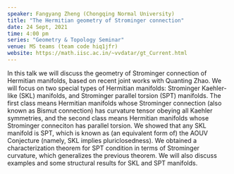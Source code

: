 ```yaml
---
speaker: Fangyang Zheng (Chongqing Normal University)
title: "The Hermitian geometry of Strominger connection"
date: 24 Sept, 2021
time: 4:00 pm
series: "Geometry & Topology Seminar"
venue: MS teams (team code hiq1jfr)
website: https://math.iisc.ac.in/~vvdatar/gt_Current.html
---
```


In this talk we will discuss the geometry of Strominger connection of Hermitian manifolds, based
on recent joint works with Quanting Zhao. We will focus on two special types of Hermitian manifolds:
Strominger Kaehler-like (SKL) manifolds, and Strominger parallel torsion (SPT) manifolds. The first class
means Hermitian manifolds whose Strominger connection (also known as Bismut connection) has curvature
tensor obeying all Kaehler symmetries, and the second class means Hermitian manifolds whose Strominger
conneciton has parallel torsion. We showed that any SKL manifold is SPT, which is known as (an equivalent
form of) the AOUV Conjecture (namely, SKL implies pluriclosedness). We obtained a characterization
theorem for SPT condition in terms of Strominger curvature, which generalizes the previous theorem. We
will also discuss examples and some structural results for SKL and SPT manifolds.
